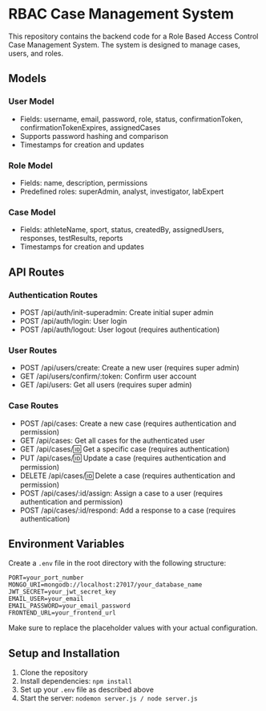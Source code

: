 # RBAC Case Management System

This repository contains the backend code for a Role Based Access Control Case Management System. The system is designed to manage cases, users, and roles.

## Models

### User Model
- Fields: username, email, password, role, status, confirmationToken, confirmationTokenExpires, assignedCases
- Supports password hashing and comparison
- Timestamps for creation and updates

### Role Model
- Fields: name, description, permissions
- Predefined roles: superAdmin, analyst, investigator, labExpert

### Case Model
- Fields: athleteName, sport, status, createdBy, assignedUsers, responses, testResults, reports
- Timestamps for creation and updates

## API Routes

### Authentication Routes
- POST /api/auth/init-superadmin: Create initial super admin
- POST /api/auth/login: User login
- POST /api/auth/logout: User logout (requires authentication)

### User Routes
- POST /api/users/create: Create a new user (requires super admin)
- GET /api/users/confirm/:token: Confirm user account
- GET /api/users: Get all users (requires super admin)

### Case Routes
- POST /api/cases: Create a new case (requires authentication and permission)
- GET /api/cases: Get all cases for the authenticated user
- GET /api/cases/:id: Get a specific case (requires authentication)
- PUT /api/cases/:id: Update a case (requires authentication and permission)
- DELETE /api/cases/:id: Delete a case (requires authentication and permission)
- POST /api/cases/:id/assign: Assign a case to a user (requires authentication and permission)
- POST /api/cases/:id/respond: Add a response to a case (requires authentication)

## Environment Variables

Create a `.env` file in the root directory with the following structure:

```plaintext
PORT=your_port_number
MONGO_URI=mongodb://localhost:27017/your_database_name
JWT_SECRET=your_jwt_secret_key
EMAIL_USER=your_email
EMAIL_PASSWORD=your_email_password
FRONTEND_URL=your_frontend_url
```
Make sure to replace the placeholder values with your actual configuration.

## Setup and Installation

1. Clone the repository
2. Install dependencies: `npm install`
3. Set up your `.env` file as described above
4. Start the server: `nodemon server.js / node server.js`
